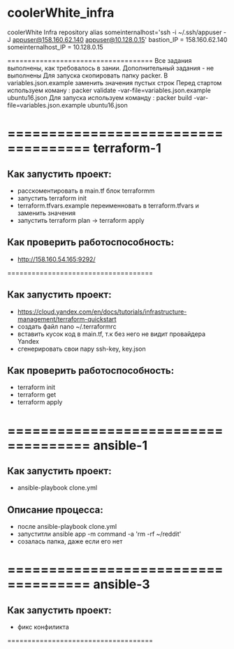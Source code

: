 # coolerWhite_infra
coolerWhite Infra repository
alias someinternalhost='ssh -i ~/.ssh/appuser -J appuser@158.160.62.140 appuser@10.128.0.15'
bastion_IP = 158.160.62.140
someinternalhost_IP = 10.128.0.15

====================================
Все задания выполнены, как требовалось в зании. Дополнительный задания - не выполнены
Для запуска скопировать папку packer. В variables.json.example заменить значения пустых строк
Перед стартом используем коману : packer validate -var-file=variables.json.example ubuntu16.json
Для запуска используем команду : packer build -var-file=variables.json.example ubuntu16.json

====================================
terraform-1
====================================
## Как запустить проект:
 - расскоментировать в main.tf блок terraformm
 - запустить terraform init
 - terraform.tfvars.example переименновать в terraform.tfvars и заменить значения
 - запустить terraform plan -> terraform apply

## Как проверить работоспособность:
 - http://158.160.54.165:9292/

====================================
## Как запустить проект:
 - https://cloud.yandex.com/en/docs/tutorials/infrastructure-management/terraform-quickstart
 - создать файл nano ~/.terraformrc
 - вставить кусок код в main.tf, т.к без него не видит провайдера Yandex
 - сгенерировать свои пару ssh-key, key.json

## Как проверить работоспособность:
 - terraform init
 - terraform get
 - terraform apply

====================================
ansible-1
====================================
## Как запустить проект:
 - ansible-playbook clone.yml

## Описание  процесса:
 - после ansible-playbook clone.yml
 - запуститли ansible app -m command -a 'rm -rf ~/reddit'
 - созалась папка, даже если его нет

====================================
ansible-3
====================================
## Как запустить проект:
 - фикс конфиликта

 ====================================
